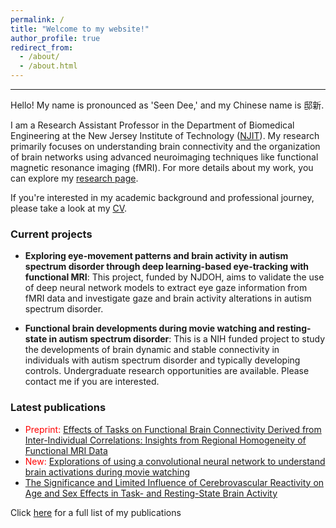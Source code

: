 ```yaml
---
permalink: /
title: "Welcome to my website!"
author_profile: true
redirect_from: 
  - /about/
  - /about.html
---
```


---
Hello! My name is pronounced as 'Seen Dee,' and my Chinese name is 邸新.

I am a Research Assistant Professor in the Department of Biomedical Engineering at the New Jersey Institute of Technology ([NJIT](https://people.njit.edu/faculty/dixin)). My research primarily focuses on understanding brain connectivity and the organization of brain networks using advanced neuroimaging techniques like functional magnetic resonance imaging (fMRI). For more details about my work, you can explore my [research page](https://www.dixin.info/research/).

If you're interested in my academic background and professional journey, please take a look at my [CV](https://www.dixin.info/files/CV_XinDi.pdf). 

### Current projects
* **Exploring eye-movement patterns and brain activity in autism spectrum disorder through deep learning-based eye-tracking with functional MRI**: This project, funded by NJDOH, aims to validate the use of deep neural network models to extract eye gaze information from fMRI data and investigate gaze and brain activity alterations in autism spectrum disorder.

* **Functional brain developments during movie watching and resting-state in autism spectrum disorder**: This is a NIH funded project to study the developments of brain dynamic and stable connectivity in individuals with autism spectrum disorder and typically developing controls. Undergraduate research opportunities are available. Please contact me if you are interested. 

### Latest publications
* <span style="color:red">Preprint:</span> [Effects of Tasks on Functional Brain Connectivity Derived from Inter-Individual Correlations: Insights from Regional Homogeneity of Functional MRI Data](https://doi.org/10.1101/2024.06.02.597063) 
* <span style="color:red">New:</span> [Explorations of using a convolutional neural network to understand brain activations during movie watching](http://dx.doi.org/10.1093/psyrad/kkae021)
* [The Significance and Limited Influence of Cerebrovascular Reactivity on Age and Sex Effects in Task- and Resting-State Brain Activity](https://doi.org/10.1093/cercor/bhad448)

Click [here](https://www.dixin.info/publications/) for a full list of my publications
